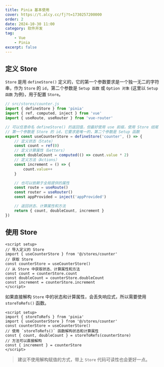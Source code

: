 ```yaml
---
title: Pinia 基本使用
cover: https://t.alcy.cc/fj?t=1730257200000
order: 2
date: 2024-10-30 11:00
category: 软件开发
tag: 
    - Vue
    - Pinia
excerpt: false
---
```


## 定义 Store

`Store` 是用 `defineStore()` 定义的，它的第一个参数要求是一个独一无二的字符串，作为 `Store` 的 `id`，第二个参数是 `Setup 函数` 或 `Option 对象` (这里以 `Setup 函数` 为例)，用于配置 `Store`。

```JavaScript
// src/stores/counter.js
import { defineStore } from 'pinia'
import { ref, computed, inject } from 'vue'
import { useRoute, useRouter } from 'vue-router'

// 可以任意命名 defineStore() 的返回值，但最好使用 use 前缀，使用 Store 结尾
// 第一个参数是 Store 的 id，它要求是唯一的，第二个参数是 Setup 函数
export const useCounterStore = defineStore('counter', () => {
    // 定义状态（State）
    const count = ref(0)
    // 定义计算属性（Getters）
    const doubleCount = computed(() => count.value * 2)
    // 定义方法（Actions）
    const increment = () => {
        count.value++
    }

    // 也可以依赖于全局提供的属性
    const route = useRoute()
    const router = useRouter()
    const appProvided = inject('appProvided')

    // 返回状态、计算属性和方法
    return { count, doubleCount, increment }
})
```

## 使用 Store

```vue
<script setup>
// 导入定义的 Store
import { useCounterStore } from '@/stores/counter'
// 获取 Store
const counterStore = useCounterStore()
// 从 Store 中获取状态、计算属性和方法
const count = counterStore.count
const doubleCount = counterStore.doubleCount
const increment = counterStore.increment
</script>
```

如果直接解构 `Store` 中的状态和计算属性，会丢失响应式，所以需要使用 `storeToRefs()` 函数。

```vue
<script setup>
import { storeToRefs } from 'pinia'
import { useCounterStore } from '@/stores/counter'
const counterStore = useCounterStore()
// 使用 `storeToRefs()` 函数解构状态和计算属性
const { count, doubleCount } = storeToRefs(counterStore)
// 方法可以直接解构
const { increment } = counterStore
</script>
```

> 建议不使用解构赋值的方式，带上 `Store` 代码可读性也会更好一点。